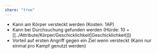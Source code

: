 ```yaml
---
share: "true"
---
```

- Kann am Körper versteckt werden (Kosten: 1AP)  
- Kann bei Durchsuchung gefunden werden (Hürde: 10 + [[../Attribute/Körper/Geschicklichkeit|Geschicklichkeit]])  
- Vorteil auf ersten Angriff gegen ein Ziel wenn versteckt (Kann nur einmal pro Kampf genutzt werden)